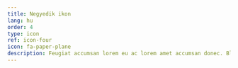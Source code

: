 ```yaml
---
title: Negyedik ikon
lang: hu
order: 4
type: icon
ref: icon-four
icon: fa-paper-plane
description: Feugiat accumsan lorem eu ac lorem amet accumsan donec. Blandit orci porttitor.
---
```

